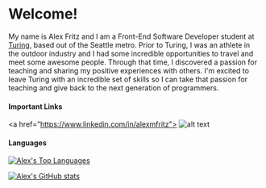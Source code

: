 # Welcome! 

My name is Alex Fritz and I am a Front-End Software Developer student at [Turing](https://turing.edu/), based out of the Seattle metro. Prior to Turing, I was an athlete in the outdoor industry and I had some incredible opportunities to travel and meet some awesome people. Through that time, I discovered a passion for teaching and sharing my positive experiences with others. I'm excited to leave Turing with an incredible set of skills so I can take that passion for teaching and give back to the next generation of programmers.

#### Important Links

<a href=”https://www.linkedin.com/in/alexmfritz"> ![alt text](https://img.shields.io/badge/-LinkedIn-0e76a8?style=plastic&logo=linkedIn)</a>

#### Languages



[![Alex's Top Languages](https://github-readme-stats.vercel.app/api/top-langs/?username=alexmfritz&layout=compact&theme=tokyonight)](https://github.com/alexmfritz/github-readme-stats)


[![Alex's GitHub stats](https://github-readme-stats.vercel.app/api?username=alexmfritz&theme=tokyonight)](https://github.com/alexmfritz/github-readme-stats)
